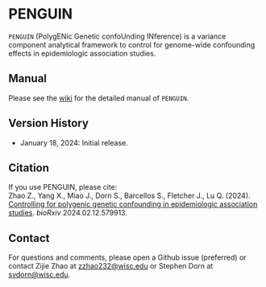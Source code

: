 # PENGUIN
`PENGUIN` (PolygENic Genetic confoUnding INference) is a variance component analytical framework to control for genome-wide confounding effects in epidemiologic association studies.

## Manual
Please see the [wiki](https://github.com/qlu-lab/PENGUIN/wiki) for the detailed manual of `PENGUIN`.

## Version History
* January 18, 2024: Initial release.

## Citation
If you use PENGUIN, please cite:   
Zhao Z., Yang X., Miao J., Dorn S., Barcellos S., Fletcher J., Lu Q. (2024). [Controlling for polygenic genetic confounding in epidemiologic association studies](https://www.biorxiv.org/content/10.1101/2024.02.12.579913v1). *bioRxiv* 2024.02.12.579913.

## Contact
For questions and comments, please open a Github issue (preferred) or contact Zijie Zhao at [zzhao232@wisc.edu](mailto:zzhao232@wisc.edu) or Stephen Dorn at [svdorn@wisc.edu](mailto:svdorn@wisc.edu).
